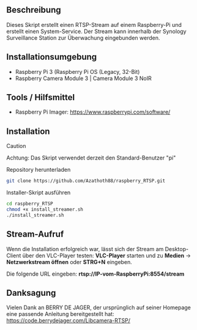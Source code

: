 ## Beschreibung ##
Dieses Skript erstellt einen RTSP-Stream auf einem Raspberry-Pi und erstellt einen System-Service.
Der Stream kann innerhalb der Synology Surveillance Station zur Überwachung eingebunden werden.

## Installationsumgebung ##
- Raspberry Pi 3 (Raspberry Pi OS (Legacy, 32-Bit)
- Raspberry Camera Module 3 | Camera Module 3 NoIR

## Tools / Hilfsmittel ##
- Raspberry Pi Imager: https://www.raspberrypi.com/software/

## Installation ##
> [!CAUTION]
> Achtung: Das Skript verwendet derzeit den Standard-Benutzer "pi"


Repository herunterladen
```bash
git clone https://github.com/Azathoth88/raspberry_RTSP.git
```
Installer-Skript ausführen
```bash
cd raspberry_RTSP
chmod +x install_streamer.sh
./install_streamer.sh
```
## Stream-Aufruf ##
Wenn die Installation erfolgreich war, lässt sich der Stream am Desktop-Client über den VLC-Player testen:
**VLC-Player** starten und zu **Medien** -> **Netzwerkstream öffnen** oder **STRG+N** eingeben.

Die folgende URL eingeben: **rtsp://IP-vom-RaspberryPi:8554/stream**


## Danksagung ##
Vielen Dank an BERRY DE JAGER, der ursprünglich auf seiner Homepage eine passende Anleitung bereitgestellt hat:
https://code.berrydejager.com/Libcamera-RTSP/
